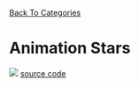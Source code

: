[Back To Categories](https://github.com/GabrielQZ/Animations/tree/master#readme)

# Animation Stars

![](starsv1.gif)
[source code](https://github.com/GabrielQZ/Animations/tree/master/Mar2020/starsfeild/lightspeed16.js)

<p>&nbsp<p><p>&nbsp<p>

